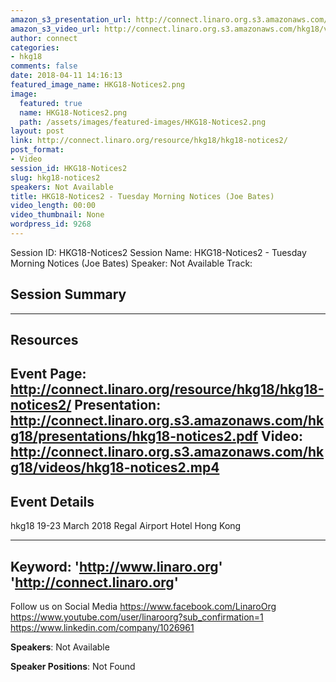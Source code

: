 ```yaml
---
amazon_s3_presentation_url: http://connect.linaro.org.s3.amazonaws.com/hkg18/presentations/hkg18-notices2.pdf
amazon_s3_video_url: http://connect.linaro.org.s3.amazonaws.com/hkg18/videos/hkg18-notices2.mp4
author: connect
categories:
- hkg18
comments: false
date: 2018-04-11 14:16:13
featured_image_name: HKG18-Notices2.png
image:
  featured: true
  name: HKG18-Notices2.png
  path: /assets/images/featured-images/HKG18-Notices2.png
layout: post
link: http://connect.linaro.org/resource/hkg18/hkg18-notices2/
post_format:
- Video
session_id: HKG18-Notices2
slug: hkg18-notices2
speakers: Not Available
title: HKG18-Notices2 - Tuesday Morning Notices (Joe Bates)
video_length: 00:00
video_thumbnail: None
wordpress_id: 9268
---
```


Session ID: HKG18-Notices2
Session Name: HKG18-Notices2 - Tuesday Morning Notices (Joe Bates)
Speaker: Not Available
Track: 


## Session Summary

---------------------------------------------------
## Resources
Event Page: http://connect.linaro.org/resource/hkg18/hkg18-notices2/
Presentation: http://connect.linaro.org.s3.amazonaws.com/hkg18/presentations/hkg18-notices2.pdf
Video: http://connect.linaro.org.s3.amazonaws.com/hkg18/videos/hkg18-notices2.mp4
 ---------------------------------------------------
## Event Details
hkg18
19-23 March 2018 
Regal Airport Hotel Hong Kong

---------------------------------------------------
Keyword: 
'http://www.linaro.org'
'http://connect.linaro.org'
---------------------------------------------------
Follow us on Social Media
https://www.facebook.com/LinaroOrg
https://www.youtube.com/user/linaroorg?sub_confirmation=1
https://www.linkedin.com/company/1026961

**Speakers**: Not Available

**Speaker Positions**: Not Found